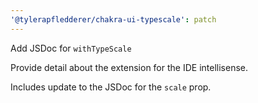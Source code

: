 ```yaml
---
'@tylerapfledderer/chakra-ui-typescale': patch
---
```


Add JSDoc for `withTypeScale`

Provide detail about the extension for the IDE intellisense.

Includes update to the JSDoc for the `scale` prop.
